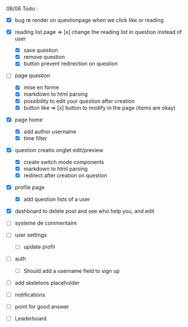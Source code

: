 08/06 Todo :

- [x] bug re render on questionpage when we click like or reading
- [x] reading list page => [x] change the reading list in question instead of user
    - [x] save question
    - [x] remove question
    - [x] button prevent redirection on question
- [ ] page question
    - [x] mise en forme
    - [x] markdown to html parsing
    - [x] possibility to edit your question after creation
    - [x] button like => [x] button to modify in the page (items are okay)
- [x] page home
    - [x] add author username
    - [x] time filter
- [x] question creatio onglet edit/preview
    - [x] create switch mode components
    - [x] markdown to html parsing
    - [x] redirect after creation on question
- [x] profile page
    - [x] add question lists of a user
- [x] dashboard to delete post and see who help you, and edit

- [ ] systeme de commentaire
- [ ] user settings
    - [ ] update profil
- [ ] auth
    - [ ] Should add a username field to sign up
- [ ] add skeletons placeholder
- [ ] notifications
- [ ] point for good answer
- [ ] Leaderboard